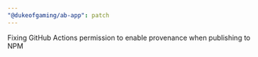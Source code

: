 ```yaml
---
"@dukeofgaming/ab-app": patch
---
```


Fixing GitHub Actions permission to enable provenance when publishing to NPM
